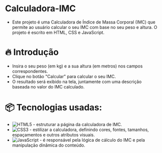 # Calculadora-IMC
 * Este projeto é uma Calculadora de Índice de Massa Corporal (IMC) que permite ao usuário calcular o seu IMC com base no seu peso e altura. O projeto é escrito em HTML, CSS e JavaScript.
   
# 🔥 Introdução

*  Insira o seu peso (em kg) e a sua altura (em metros) nos campos correspondentes.
*  Clique no botão "Calcular" para calcular o seu IMC.
*  O resultado será exibido na tela, juntamente com uma descrição baseada no valor do IMC calculado.
     
# 📦 Tecnologias usadas:

* ![HTML5](https://img.shields.io/badge/html5-%23E34F26.svg?style=for-the-badge&logo=html5&logoColor=white) -  estruturar a página da calculadora de IMC.
* ![CSS3](https://img.shields.io/badge/css3-%231572B6.svg?style=for-the-badge&logo=css3&logoColor=white) -  estilizar a calculadora, definindo cores, fontes, tamanhos, espaçamentos e outros atributos visuais.
* ![JavaScript](https://img.shields.io/badge/javascript-%23323330.svg?style=for-the-badge&logo=javascript&logoColor=%23F7DF1E) - é responsável pela lógica de cálculo do IMC e pela manipulação dinâmica do conteúdo.
